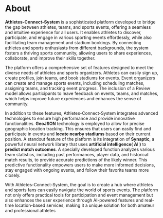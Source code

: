 # About


**Athletes-Connect-System** is a sophisticated platform developed to bridge the gap between athletes, teams, and sports events, offering a seamless and intuitive experience for all users. It enables athletes to discover, participate, and engage in various sporting events effortlessly, while also facilitating team management and stadium bookings. By connecting athletes and sports enthusiasts from different backgrounds, the system fosters a thriving sports community, allowing users to share experiences, collaborate, and improve their skills together.

The platform offers a comprehensive set of features designed to meet the diverse needs of athletes and sports organizers. Athletes can easily sign up, create profiles, join teams, and book stadiums for events. Event organizers can create and manage sports events, including scheduling matches, assigning teams, and tracking event progress. The inclusion of a Review model allows participants to leave feedback on events, teams, and matches, which helps improve future experiences and enhances the sense of community.

In addition to these features, Athletes-Connect-System integrates advanced technologies to ensure high performance and provide innovative functionalities. **GeoJSON** technology is employed to allow for precise geographic location tracking. This ensures that users can easily find and participate in events and **locate nearby stadiums** based on their current position.
A standout feature of the platform is its integration of **Synaptic**, a powerful neural network library that uses **artificial intelligence( AI )** to **predict match outcomes**. A specially developed function analyzes various team statistics, including past performances, player data, and historical match results, to provide accurate predictions of the likely winner. This predictive functionality empowers users to make more informed decisions, stay engaged with ongoing events, and follow their favorite teams more closely.

With Athletes-Connect-System, the goal is to create a hub where athletes and sports fans can easily navigate the world of sports events. The platform not only offers practical tools for participation and event management but also enhances the user experience through AI-powered features and real-time location-based services, making it a unique solution for both amateur and professional athletes
